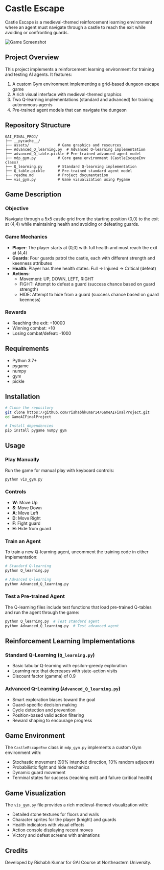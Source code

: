 # Castle Escape

Castle Escape is a medieval-themed reinforcement learning environment where an agent must navigate through a castle to reach the exit while avoiding or confronting guards.

![Game Screenshot](assets/game.gif)

## Project Overview

This project implements a reinforcement learning environment for training and testing AI agents. It features:

1. A custom Gym environment implementing a grid-based dungeon escape game
2. A rich visual interface with medieval-themed graphics
3. Two Q-learning implementations (standard and advanced) for training autonomous agents
4. Pre-trained agent models that can navigate the dungeon

## Repository Structure

```
GAI_FINAL_PROJ/
├── __pycache__/
├── assets/             # Game graphics and resources
├── Advanced_Q_learning.py  # Advanced Q-learning implementation
├── advanced_Q_table.pickle # Pre-trained advanced agent model
├── mdp_gym.py          # Core game environment (CastleEscapeEnv class)
├── Q_learning.py       # Standard Q-learning implementation
├── Q_table.pickle      # Pre-trained standard agent model
├── readme.md           # Project documentation
└── vis_gym.py          # Game visualization using Pygame
```

## Game Description

### Objective

Navigate through a 5x5 castle grid from the starting position (0,0) to the exit at (4,4) while maintaining health and avoiding or defeating guards.

### Game Mechanics

- **Player**: The player starts at (0,0) with full health and must reach the exit at (4,4)
- **Guards**: Four guards patrol the castle, each with different strength and keenness attributes
- **Health**: Player has three health states: Full → Injured → Critical (defeat)
- **Actions**:
  - Movement: UP, DOWN, LEFT, RIGHT
  - FIGHT: Attempt to defeat a guard (success chance based on guard strength)
  - HIDE: Attempt to hide from a guard (success chance based on guard keenness)

### Rewards

- Reaching the exit: +10000
- Winning combat: +10
- Losing combat/defeat: -1000

## Requirements

- Python 3.7+
- pygame
- numpy
- gym
- pickle

## Installation

```bash
# Clone the repository
git clone https://github.com/rishabhkumar14/GameAIFinalProject.git
cd GameAIFinalProject

# Install dependencies
pip install pygame numpy gym
```

## Usage

### Play Manually

Run the game for manual play with keyboard controls:

```bash
python vis_gym.py
```

### Controls

- **W**: Move Up
- **S**: Move Down
- **A**: Move Left
- **D**: Move Right
- **F**: Fight guard
- **H**: Hide from guard

### Train an Agent

To train a new Q-learning agent, uncomment the training code in either implementation:

```bash
# Standard Q-learning
python Q_learning.py

# Advanced Q-learning
python Advanced_Q_learning.py
```

### Test a Pre-trained Agent

The Q-learning files include test functions that load pre-trained Q-tables and run the agent through the game:

```bash
python Q_learning.py  # Test standard agent
python Advanced_Q_learning.py  # Test advanced agent
```

## Reinforcement Learning Implementations

### Standard Q-Learning (`Q_learning.py`)

- Basic tabular Q-learning with epsilon-greedy exploration
- Learning rate that decreases with state-action visits
- Discount factor (gamma) of 0.9

### Advanced Q-Learning (`Advanced_Q_learning.py`)

- Smart exploration biases toward the goal
- Guard-specific decision making
- Cycle detection and prevention
- Position-based valid action filtering
- Reward shaping to encourage progress

## Game Environment

The `CastleEscapeEnv` class in `mdp_gym.py` implements a custom Gym environment with:

- Stochastic movement (90% intended direction, 10% random adjacent)
- Probabilistic fight and hide mechanics
- Dynamic guard movement
- Terminal states for success (reaching exit) and failure (critical health)

## Game Visualization

The `vis_gym.py` file provides a rich medieval-themed visualization with:

- Detailed stone textures for floors and walls
- Character sprites for the player (knight) and guards
- Health indicators with visual effects
- Action console displaying recent moves
- Victory and defeat screens with animations

## Credits

Developed by Rishabh Kumar for GAI Course at Northeastern University.
